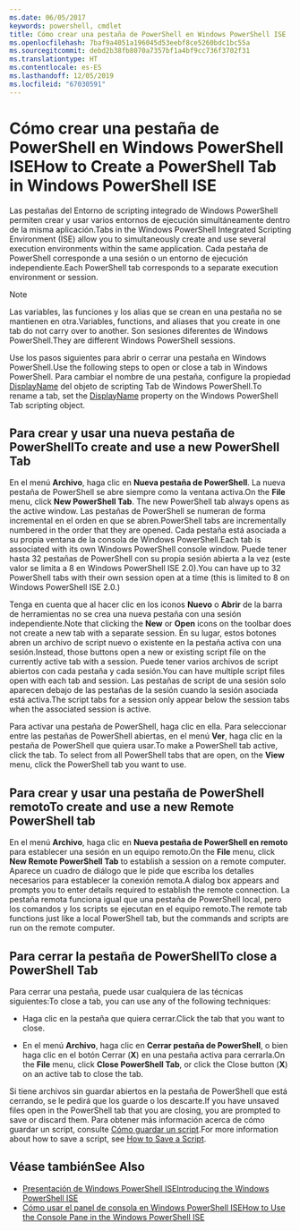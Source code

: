 ```yaml
---
ms.date: 06/05/2017
keywords: powershell, cmdlet
title: Cómo crear una pestaña de PowerShell en Windows PowerShell ISE
ms.openlocfilehash: 7baf9a4051a196045d53eebf8ce5260bdc1bc55a
ms.sourcegitcommit: debd2b38fb8070a7357bf1a4bf9cc736f3702f31
ms.translationtype: HT
ms.contentlocale: es-ES
ms.lasthandoff: 12/05/2019
ms.locfileid: "67030591"
---
```

# <a name="how-to-create-a-powershell-tab-in-windows-powershell-ise"></a><span data-ttu-id="e3f6a-103">Cómo crear una pestaña de PowerShell en Windows PowerShell ISE</span><span class="sxs-lookup"><span data-stu-id="e3f6a-103">How to Create a PowerShell Tab in Windows PowerShell ISE</span></span>

<span data-ttu-id="e3f6a-104">Las pestañas del Entorno de scripting integrado de Windows PowerShell permiten crear y usar varios entornos de ejecución simultáneamente dentro de la misma aplicación.</span><span class="sxs-lookup"><span data-stu-id="e3f6a-104">Tabs in the Windows PowerShell Integrated Scripting Environment (ISE) allow you to simultaneously create and use several execution environments within the same application.</span></span>
<span data-ttu-id="e3f6a-105">Cada pestaña de PowerShell corresponde a una sesión o un entorno de ejecución independiente.</span><span class="sxs-lookup"><span data-stu-id="e3f6a-105">Each PowerShell tab corresponds to a separate execution environment or session.</span></span>

> [!NOTE]
> <span data-ttu-id="e3f6a-106">Las variables, las funciones y los alias que se crean en una pestaña no se mantienen en otra.</span><span class="sxs-lookup"><span data-stu-id="e3f6a-106">Variables, functions, and aliases that you create in one tab do not carry over to another.</span></span> <span data-ttu-id="e3f6a-107">Son sesiones diferentes de Windows PowerShell.</span><span class="sxs-lookup"><span data-stu-id="e3f6a-107">They are different Windows PowerShell sessions.</span></span>

<span data-ttu-id="e3f6a-108">Use los pasos siguientes para abrir o cerrar una pestaña en Windows PowerShell.</span><span class="sxs-lookup"><span data-stu-id="e3f6a-108">Use the following steps to open or close a tab in Windows PowerShell.</span></span>
<span data-ttu-id="e3f6a-109">Para cambiar el nombre de una pestaña, configure la propiedad [DisplayName](object-model/The-PowerShellTab-Object.md#displayname) del objeto de scripting Tab de Windows PowerShell.</span><span class="sxs-lookup"><span data-stu-id="e3f6a-109">To rename a tab, set the [DisplayName](object-model/The-PowerShellTab-Object.md#displayname) property on the Windows PowerShell Tab scripting object.</span></span>

## <a name="to-create-and-use-a-new-powershell-tab"></a><span data-ttu-id="e3f6a-110">Para crear y usar una nueva pestaña de PowerShell</span><span class="sxs-lookup"><span data-stu-id="e3f6a-110">To create and use a new PowerShell Tab</span></span>

<span data-ttu-id="e3f6a-111">En el menú **Archivo**, haga clic en **Nueva pestaña de PowerShell**. La nueva pestaña de PowerShell se abre siempre como la ventana activa.</span><span class="sxs-lookup"><span data-stu-id="e3f6a-111">On the **File** menu, click **New PowerShell Tab**. The new PowerShell tab always opens as the active window.</span></span>
<span data-ttu-id="e3f6a-112">Las pestañas de PowerShell se numeran de forma incremental en el orden en que se abren.</span><span class="sxs-lookup"><span data-stu-id="e3f6a-112">PowerShell tabs are incrementally numbered in the order that they are opened.</span></span>
<span data-ttu-id="e3f6a-113">Cada pestaña está asociada a su propia ventana de la consola de Windows PowerShell.</span><span class="sxs-lookup"><span data-stu-id="e3f6a-113">Each tab is associated with its own Windows PowerShell console window.</span></span>
<span data-ttu-id="e3f6a-114">Puede tener hasta 32 pestañas de PowerShell con su propia sesión abierta a la vez (este valor se limita a 8 en Windows PowerShell ISE 2.0).</span><span class="sxs-lookup"><span data-stu-id="e3f6a-114">You can have up to 32 PowerShell tabs with their own session open at a time (this is limited to 8 on Windows PowerShell ISE 2.0.)</span></span>

<span data-ttu-id="e3f6a-115">Tenga en cuenta que al hacer clic en los iconos **Nuevo** o **Abrir** de la barra de herramientas no se crea una nueva pestaña con una sesión independiente.</span><span class="sxs-lookup"><span data-stu-id="e3f6a-115">Note that clicking the **New** or **Open** icons on the toolbar does not create a new tab with a separate session.</span></span>
<span data-ttu-id="e3f6a-116">En su lugar, estos botones abren un archivo de script nuevo o existente en la pestaña activa con una sesión.</span><span class="sxs-lookup"><span data-stu-id="e3f6a-116">Instead, those buttons open a new or existing script file on the currently active tab with a session.</span></span>
<span data-ttu-id="e3f6a-117">Puede tener varios archivos de script abiertos con cada pestaña y cada sesión.</span><span class="sxs-lookup"><span data-stu-id="e3f6a-117">You can have multiple script files open with each tab and session.</span></span>
<span data-ttu-id="e3f6a-118">Las pestañas de script de una sesión solo aparecen debajo de las pestañas de la sesión cuando la sesión asociada está activa.</span><span class="sxs-lookup"><span data-stu-id="e3f6a-118">The script tabs for a session only appear below the session tabs when the associated session is active.</span></span>

<span data-ttu-id="e3f6a-119">Para activar una pestaña de PowerShell, haga clic en ella. Para seleccionar entre las pestañas de PowerShell abiertas, en el menú **Ver**, haga clic en la pestaña de PowerShell que quiera usar.</span><span class="sxs-lookup"><span data-stu-id="e3f6a-119">To make a PowerShell tab active, click the tab. To select from all PowerShell tabs that are open, on the **View** menu, click the PowerShell tab you want to use.</span></span>

## <a name="to-create-and-use-a-new-remote-powershell-tab"></a><span data-ttu-id="e3f6a-120">Para crear y usar una pestaña de PowerShell remoto</span><span class="sxs-lookup"><span data-stu-id="e3f6a-120">To create and use a new Remote PowerShell tab</span></span>

<span data-ttu-id="e3f6a-121">En el menú **Archivo**, haga clic en **Nueva pestaña de PowerShell en remoto** para establecer una sesión en un equipo remoto.</span><span class="sxs-lookup"><span data-stu-id="e3f6a-121">On the **File** menu, click **New Remote PowerShell Tab** to establish a session on a remote computer.</span></span>
<span data-ttu-id="e3f6a-122">Aparece un cuadro de diálogo que le pide que escriba los detalles necesarios para establecer la conexión remota.</span><span class="sxs-lookup"><span data-stu-id="e3f6a-122">A dialog box appears and prompts you to enter details required to establish the remote connection.</span></span>
<span data-ttu-id="e3f6a-123">La pestaña remota funciona igual que una pestaña de PowerShell local, pero los comandos y los scripts se ejecutan en el equipo remoto.</span><span class="sxs-lookup"><span data-stu-id="e3f6a-123">The remote tab functions just like a local PowerShell tab, but the commands and scripts are run on the remote computer.</span></span>

## <a name="to-close-a-powershell-tab"></a><span data-ttu-id="e3f6a-124">Para cerrar la pestaña de PowerShell</span><span class="sxs-lookup"><span data-stu-id="e3f6a-124">To close a PowerShell Tab</span></span>

<span data-ttu-id="e3f6a-125">Para cerrar una pestaña, puede usar cualquiera de las técnicas siguientes:</span><span class="sxs-lookup"><span data-stu-id="e3f6a-125">To close a tab, you can use any of the following techniques:</span></span>

- <span data-ttu-id="e3f6a-126">Haga clic en la pestaña que quiera cerrar.</span><span class="sxs-lookup"><span data-stu-id="e3f6a-126">Click the tab that you want to close.</span></span>

- <span data-ttu-id="e3f6a-127">En el menú **Archivo**, haga clic en **Cerrar pestaña de PowerShell**, o bien haga clic en el botón Cerrar (**X**) en una pestaña activa para cerrarla.</span><span class="sxs-lookup"><span data-stu-id="e3f6a-127">On the **File** menu, click **Close PowerShell Tab**, or click  the Close button  (**X**) on an active tab to close the tab.</span></span>

<span data-ttu-id="e3f6a-128">Si tiene archivos sin guardar abiertos en la pestaña de PowerShell que está cerrando, se le pedirá que los guarde o los descarte.</span><span class="sxs-lookup"><span data-stu-id="e3f6a-128">If you have unsaved files open in the PowerShell tab that you are closing, you are prompted to save or discard them.</span></span>
<span data-ttu-id="e3f6a-129">Para obtener más información acerca de cómo guardar un script, consulte [Cómo guardar un script](How-to-Write-and-Run-Scripts-in-the-Windows-PowerShell-ISE.md#how-to-save-a-script).</span><span class="sxs-lookup"><span data-stu-id="e3f6a-129">For more information about how to save a script, see [How to Save a Script](How-to-Write-and-Run-Scripts-in-the-Windows-PowerShell-ISE.md#how-to-save-a-script).</span></span>

## <a name="see-also"></a><span data-ttu-id="e3f6a-130">Véase también</span><span class="sxs-lookup"><span data-stu-id="e3f6a-130">See Also</span></span>

- [<span data-ttu-id="e3f6a-131">Presentación de Windows PowerShell ISE</span><span class="sxs-lookup"><span data-stu-id="e3f6a-131">Introducing the Windows PowerShell ISE</span></span>](Introducing-the-Windows-PowerShell-ISE.md)
- [<span data-ttu-id="e3f6a-132">Cómo usar el panel de consola en Windows PowerShell ISE</span><span class="sxs-lookup"><span data-stu-id="e3f6a-132">How to Use the Console Pane in the Windows PowerShell ISE</span></span>](How-to-Use-the-Console-Pane-in-the-Windows-PowerShell-ISE.md)
